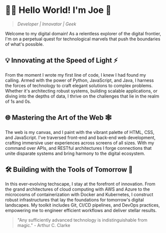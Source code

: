 

<!---
jh508/jh508 is a ✨ special ✨ repository because its `README.md` (this file) appears on your GitHub profile.
You can click the Preview link to take a look at your changes.
--->
# 👨‍💻 Hello World! I'm Joe 👋

> *Developer | Innovator | Geek*

Welcome to my digital domain! As a relentless explorer of the digital frontier, I'm on a perpetual quest for technological marvels that push the boundaries of what's possible.

## 💡 Innovating at the Speed of Light ⚡

From the moment I wrote my first line of code, I knew I had found my calling. Armed with the power of Python, JavaScript, and Java, I harness the forces of technology to craft elegant solutions to complex problems. Whether it's architecting robust systems, building scalable applications, or diving into the depths of data, I thrive on the challenges that lie in the realm of 1s and 0s.

## 🌐 Mastering the Art of the Web 🕸️

The web is my canvas, and I paint with the vibrant palette of HTML, CSS, and JavaScript. I've traversed front-end and back-end web development, crafting immersive user experiences across screens of all sizes. With my command over APIs, and RESTful architectures I forge connections that unite disparate systems and bring harmony to the digital ecosystem.

## 🛠️ Building with the Tools of Tomorrow 🚀

In this ever-evolving techscape, I stay at the forefront of innovation. From the grand architectures of cloud computing with AWS and Azure to the microcosms of containerization with Docker and Kubernetes, I construct robust infrastructures that lay the foundations for tomorrow's digital landscapes. My toolkit includes Git, CI/CD pipelines, and DevOps practices, empowering me to engineer efficient workflows and deliver stellar results.

> "Any sufficiently advanced technology is indistinguishable from magic." - Arthur C. Clarke
